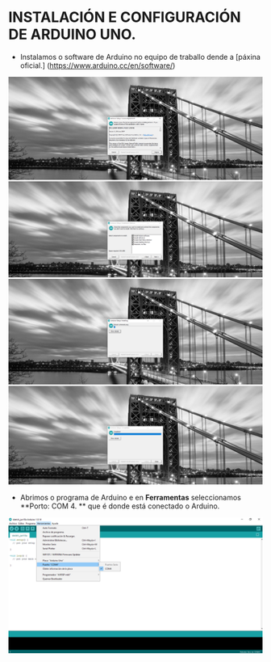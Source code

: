 # INSTALACIÓN E CONFIGURACIÓN DE ARDUINO UNO.

- Instalamos o software de Arduino no equipo de traballo dende a [páxina oficial.] (https://www.arduino.cc/en/software/)


![raspi_1](doc/img/imaxes-arduino/ardu1.png)
![raspi_1](doc/img/imaxes-arduino/ardu2.png)
![raspi_1](doc/img/imaxes-arduino/ardu3.png)
![raspi_1](doc/img/imaxes-arduino/ardu4.png)


- Abrimos o programa de Arduino e en **Ferramentas** seleccionamos **Porto: COM 4. ** que é donde está conectado o Arduino.


![raspi_1](doc/img/imaxes-arduino/ardu5.png)


  
